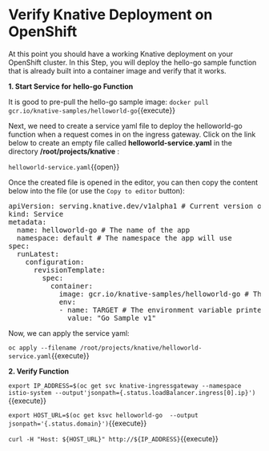 # Verify Knative Deployment on OpenShift

At this point you should have a working Knative deployment on your OpenShift cluster.  In this Step,
you will deploy the hello-go sample function that is already built into a container image and verify that
it works.

**1. Start Service for hello-go Function**

It is good to pre-pull the hello-go sample image:
``docker pull gcr.io/knative-samples/helloworld-go``{{execute}}

Next, we need to create a service yaml file to deploy the helloworld-go function when a request comes in on the ingress gateway.
Click on the link below to create an empty file called **helloworld-service.yaml** in the directory **/root/projects/knative** :

``helloworld-service.yaml``{{open}}

Once the created file is opened in the editor, you can then copy the content below into the file (or use the `Copy to editor` button):

<pre class="file" data-filename="/root/projects/knative/helloworld-service.yaml" data-target="replace">
apiVersion: serving.knative.dev/v1alpha1 # Current version of Knative
kind: Service
metadata:
  name: helloworld-go # The name of the app
  namespace: default # The namespace the app will use
spec:
  runLatest:
    configuration:
      revisionTemplate:
        spec:
          container:
            image: gcr.io/knative-samples/helloworld-go # The URL to the image of the app
            env:
            - name: TARGET # The environment variable printed out by the sample app
              value: "Go Sample v1"
</pre>

Now, we can apply the service yaml:

``oc apply --filename /root/projects/knative/helloworld-service.yaml``{{execute}}

**2. Verify Function**

``export IP_ADDRESS=$(oc get svc knative-ingressgateway --namespace istio-system --output'jsonpath={.status.loadBalancer.ingress[0].ip}')``{{execute}}

``export HOST_URL=$(oc get ksvc helloworld-go  --output jsonpath='{.status.domain}')``{{execute}}

``curl -H "Host: ${HOST_URL}" http://${IP_ADDRESS}``{{execute}}

